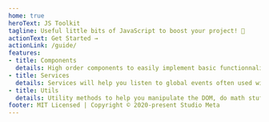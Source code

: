 ```yaml
---
home: true
heroText: JS Toolkit
tagline: Useful little bits of JavaScript to boost your project! 🚀
actionText: Get Started →
actionLink: /guide/
features:
- title: Components
  details: High order components to easily implement basic functionnalities.
- title: Services
  details: Services will help you listen to global events often used with ease.
- title: Utils
  details: Utility methods to help you manipulate the DOM, do math stuff and more.
footer: MIT Licensed | Copyright © 2020-present Studio Meta
---
```

